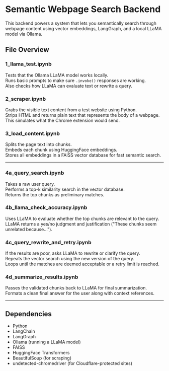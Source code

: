 # Semantic Webpage Search Backend

This backend powers a system that lets you semantically search through webpage content using vector embeddings, LangGraph, and a local LLaMA model via Ollama.

## File Overview

### 1_llama_test.ipynb  
Tests that the Ollama LLaMA model works locally.  
Runs basic prompts to make sure `.invoke()` responses are working.  
Also checks how LLaMA can evaluate text or rewrite a query.

### 2_scraper.ipynb  
Grabs the visible text content from a test website using Python.  
Strips HTML and returns plain text that represents the body of a webpage.  
This simulates what the Chrome extension would send.

### 3_load_content.ipynb  
Splits the page text into chunks.  
Embeds each chunk using HuggingFace embeddings.  
Stores all embeddings in a FAISS vector database for fast semantic search.

---

### 4a_query_search.ipynb  
Takes a raw user query.  
Performs a top-k similarity search in the vector database.  
Returns the top chunks as preliminary matches.

### 4b_llama_check_accuracy.ipynb  
Uses LLaMA to evaluate whether the top chunks are relevant to the query.  
LLaMA returns a yes/no judgment and justification ("These chunks seem unrelated because...").

### 4c_query_rewrite_and_retry.ipynb  
If the results are poor, asks LLaMA to rewrite or clarify the query.  
Repeats the vector search using the new version of the query.  
Loops until the matches are deemed acceptable or a retry limit is reached.

### 4d_summarize_results.ipynb  
Passes the validated chunks back to LLaMA for final summarization.  
Formats a clean final answer for the user along with context references.

---

## Dependencies
- Python
- LangChain
- LangGraph
- Ollama (running a LLaMA model)
- FAISS
- HuggingFace Transformers
- BeautifulSoup (for scraping)
- undetected-chromedriver (for Cloudflare-protected sites)
